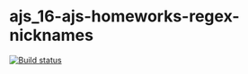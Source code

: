 # ajs_16-ajs-homeworks-regex-nicknames
[![Build status](https://ci.appveyor.com/api/projects/status/f07unbjas43pw04k?svg=true)](https://ci.appveyor.com/project/AllaKru/ajs-16-ajs-homeworks-regex-nicknames)
